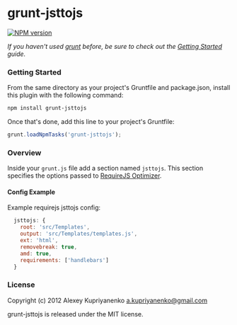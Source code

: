 grunt-jsttojs
=======

[![NPM version](https://badge.fury.io/js/grunt-jsttojs.png)](http://badge.fury.io/js/grunt-jsttojs)

_If you haven't used [grunt](http://gruntjs.com/) before, be sure to check out the [Getting Started](https://github.com/cowboy/grunt/blob/master/docs/getting_started.md) guide._

### Getting Started

From the same directory as your project's Gruntfile and package.json, install this plugin with the following command:

```bash
npm install grunt-jsttojs
```

Once that's done, add this line to your project's Gruntfile:

```js
grunt.loadNpmTasks('grunt-jsttojs');
```

### Overview

Inside your `grunt.js` file add a section named `jsttojs`. This section specifies the options passed to [RequireJS Optimizer](http://requirejs.org/docs/optimization.html).

#### Config Example

Example requirejs jsttojs config:

```javascript
  jsttojs: {
    root: 'src/Templates',
    output: 'src/Templates/templates.js',
    ext: 'html',
    removebreak: true,
    amd: true,
    requirements: ['handlebars']
  }
```

### License

Copyright (c) 2012 Alexey Kupriyanenko a.kupriyanenko@gmail.com

grunt-jsttojs is released under the MIT license.
